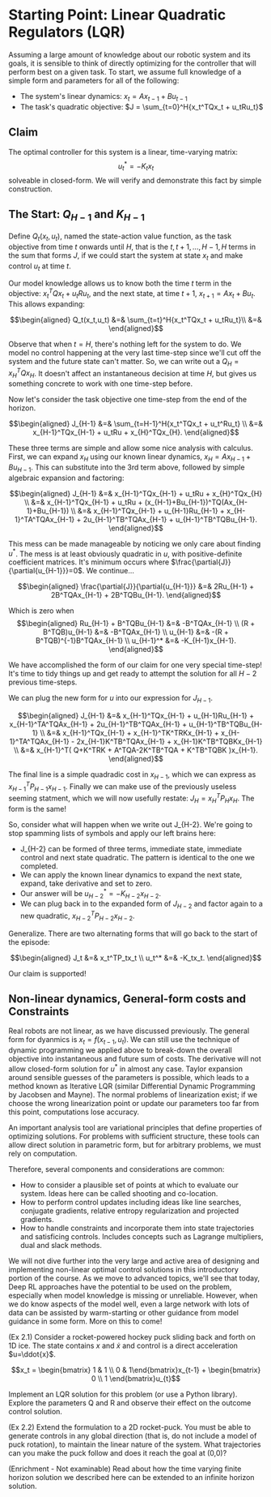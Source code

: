 # Starting Point: Linear Quadratic Regulators (LQR)

Assuming a large amount of knowledge about our robotic system and its goals, it is sensible to think of directly optimizing for the controller that will perform best on a given task. To start, we assume full knowledge of a simple form and parameters for all of the following:

- The system's linear dynamics: $x_t = Ax_{t-1} + Bu_{t-1}$
- The task's quadratic objective: $J = \sum_{t=0}^H{x_t^TQx_t + u_tRu_t}$

## Claim
The optimal controller for this system is a linear, time-varying matrix: $$u_t^* = -K_tx_t$$ solveable in closed-form. We will verify and demonstrate this fact by simple construction.

## The Start: $Q_{H-1}$ and $K_{H-1}$ 
Define $Q_t(x_t,u_t)$, named the state-action value function, as the task objective from time $t$ onwards until $H$, that is the $t,t+1,...,H-1,H$ terms in the sum that forms $J$, if we could start the system at state $x_t$ and make control $u_t$ at time $t$. 

Our model knowledge allows us to know both the time $t$ term in the objective: $x_t^TQx_t + u_tRu_t$, and the next state, at time $t+1$, $x_{t+1} = Ax_{t} + Bu_t$. This allows expanding:

$$\begin{aligned} Q_t(x_t,u_t) &=& \sum_{t=t}^H{x_t^TQx_t + u_tRu_t}\\
&=& 
\end{aligned}$$

Observe that when $t=H$, there's nothing left for the system to do. We model no control happening at the very last time-step since we'll cut off the system and the future state can't matter. So, we can write out a $Q_H=x_H^TQx_H$. It doesn't affect an instantaneous decision at time $H$, but gives us something concrete to work with one time-step before.

Now let's consider the task objective one time-step from the end of the horizon. 

$$\begin{aligned} J_{H-1} &=& \sum_{t=H-1}^H{x_t^TQx_t + u_t^Ru_t} \\
&=& x_{H-1}^TQx_{H-1} + u_tRu + x_{H}^TQx_{H}.
\end{aligned}$$

These three terms are simple and allow some nice analysis with calculus. First, we can expand $x_H$ using our known linear dynamics, $x_H=Ax_{H-1}+Bu_{H-1}$. This can substitute into the 3rd term above, followed by simple algebraic expansion and factoring:

$$\begin{aligned} J_{H-1} &=& x_{H-1}^TQx_{H-1} + u_tRu + x_{H}^TQx_{H} \\
&=& x_{H-1}^TQx_{H-1} + u_tRu + (x_{H-1}+Bu_{H-1})^TQ(Ax_{H-1}+Bu_{H-1}) \\
&=& x_{H-1}^TQx_{H-1} + u_{H-1}Ru_{H-1} + x_{H-1}^TA^TQAx_{H-1} + 2u_{H-1}^TB^TQAx_{H-1} + u_{H-1}^TB^TQBu_{H-1}. 
\end{aligned}$$

This mess can be made manageable by noticing we only care about finding $u^*$. The mess is at least obviously quadratic in $u$, with positive-definite coefficient matrices. It's minimum occurs where $\frac{\partial{J}}{\partial{u_{H-1}}}=0$. We continue... 

$$\begin{aligned}
\frac{\partial{J}}{\partial{u_{H-1}}} &=&  2Ru_{H-1} + 2B^TQAx_{H-1} + 2B^TQBu_{H-1}. 
\end{aligned}$$

Which is zero when
$$\begin{aligned}
Ru_{H-1} + B^TQBu_{H-1} &=& -B^TQAx_{H-1} \\
 (R + B^TQB)u_{H-1} &=& -B^TQAx_{H-1}  \\
u_{H-1} &=& -(R + B^TQB)^{-1}B^TQAx_{H-1} \\
u_{H-1}^* &=& -K_{H-1}x_{H-1}.
\end{aligned}$$

We have accomplished the form of our claim for one very special time-step! It's time to tidy things up and get ready to attempt the solution for all $H-2$ previous time-steps.

We can plug the new form for $u$ into our expression for $J_{H-1}$. 

$$\begin{aligned} J_{H-1} &=& x_{H-1}^TQx_{H-1} + u_{H-1}Ru_{H-1} + x_{H-1}^TA^TQAx_{H-1} + 2u_{H-1}^TB^TQAx_{H-1} + u_{H-1}^TB^TQBu_{H-1} \\
&=& x_{H-1}^TQx_{H-1} + x_{H-1}^TK^TRKx_{H-1} + x_{H-1}^TA^TQAx_{H-1} - 2x_{H-1}K^TB^TQAx_{H-1} + x_{H-1}K^TB^TQBKx_{H-1} \\
&=& x_{H-1}^T( Q+K^TRK + A^TQA-2K^TB^TQA + K^TB^TQBK )x_{H-1}.
\end{aligned}$$

The final line is a simple quadradic cost in $x_{H-1}$, which we can express as $x_{H-1}^TP_{H-1}x_{H-1}$. Finally we can make use of the previously useless seeming statment, which we will now usefully restate: $J_H = x_H^TP_Hx_H$. The form is the same! 

So, consider what will happen when we write out J_{H-2}. We're going to stop spamming lists of symbols and apply our left brains here:

- J_{H-2} can be formed of three terms, immediate state, immediate control and next state quadratic. The pattern is identical to the one we completed.
- We can apply the known linear dynamics to expand the next state, expand, take derivative and set to zero.
- Our answer will be $u_{H-2}^* = -K_{H-2}x_{H-2}$. 
- We can plug back in to the expanded form of $J_{H-2}$ and factor again to a new quadratic, $x_{H-2}^TP_{H-2}x_{H-2}$.

Generalize. There are two alternating forms that will go back to the start of the episode:

$$\begin{aligned}
J_t &=& x_t^TP_tx_t \\
u_t^* &=& -K_tx_t.
\end{aligned}$$

Our claim is supported!

## Non-linear dynamics, General-form costs and Constraints

Real robots are not linear, as we have discussed previously. The general form for dyanmics is $x_t = f(x_{t-1},u_{t})$. We can still use the technique of dynamic programming we applied above to break-down the overall objective into instantaneous and future sum of costs. The derivative will not allow closed-form solution for $u^*$ in almost any case. Taylor expansion around sensible guesses of the parameters is possible, which leads to a method known as Iterative LQR (similar Differential Dynamic Programming by Jacobsen and Mayne). The normal problems of linearization exist; if we choose the wrong linearization point or update our parameters too far from this point, computations lose accuracy.

An important analysis tool are variational principles that define properties of optimizing solutions. For problems with sufficient structure, these tools can allow direct solution in parametric form, but for arbitrary problems, we must rely on computation.

Therefore, several components and considerations are common:
- How to consider a plausible set of points at which to evaluate our system. Ideas here can be called shooting and co-location.
- How to perform control updates including ideas like line searches, conjugate gradients, relative entropy regularization and projected gradients. 
- How to handle constraints and incorporate them into state trajectories and satisficing controls. Includes concepts such as Lagrange multipliers, dual and slack methods.

We will not dive further into the very large and active area of designing and implementing non-linear optimal control solutions in this introductory portion of the course. As we move to advanced topics, we'll see that today, Deep RL approaches have the potential to be used on the problem, especially when model knowledge is missing or unreliable. However, when we do know aspects of the model well, even a large network with lots of data can be assisted by warm-starting or other guidance from model guidance in some form. More on this to come!

(Ex 2.1) Consider a rocket-powered hockey puck sliding back and forth on 1D ice. The state contains $x$ and $\dot{x}$ and control is a direct acceleration $u=\ddot{x}$. 

$$x_t = \begin{bmatrix} 1 & 1 \\ 0 & 1\end{bmatrix}x_{t-1} + \begin{bmatrix} 0 \\ 1 \end{bmatrix}u_{t}$$

Implement an LQR solution for this problem (or use a Python library). Explore the parameters Q and R and observe their effect on the outcome control solution.

(Ex 2.2) Extend the formulation to a 2D rocket-puck. You must be able to generate controls in any global direction (that is, do not include a model of puck rotation), to maintain the linear nature of the system. What trajectories can you make the puck follow and does it reach the goal at (0,0)?

(Enrichment - Not examinable) Read about how the time varying finite horizon solution we described here can be extended to an infinite horizon solution. 
